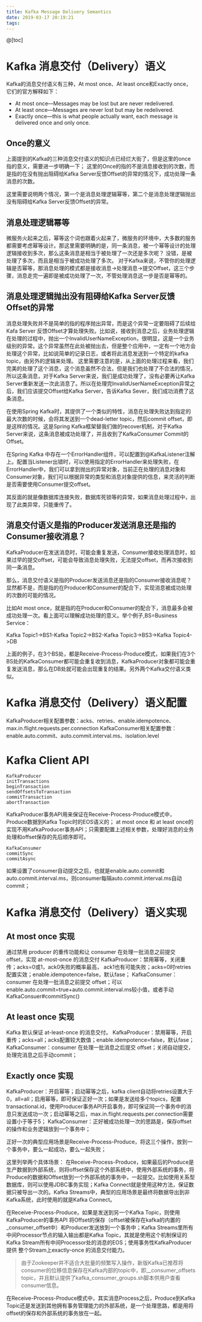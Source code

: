 ```yaml
---
title: Kafka Message Delivery Semantics
date: 2019-03-17 20:19:21
tags:
---
```

@[toc]
# Kafka 消息交付（Delivery）语义
Kafka的消息交付语义有三种，At most once、At least once和Exactly once，它们的官方解释如下：
 - At most once—Messages may be lost but are never redelivered.
 - At least once—Messages are never lost but may be redelivered.
 - Exactly once—this is what people actually want, each message is delivered once and only once.

## Once的意义
上面提到的Kafka的三种消息交付语义的知识点已经烂大街了，但是这里的once指的意义，需要进一步明确一下；
这里的Once的指的不是消息接收到的次数，而是指的在没有抛出阻碍给Kafka Server反馈Offset的异常的情况下，成功处理一条消息的次数。

这里需要说明两个情况，第一个是消息处理逻辑幂等，第二个是消息处理逻辑抛出没有阻碍给Kafka Server反馈Offset的异常。

## 消息处理逻辑幂等
微服务火起来之后，幂等这个词也跟着火起来了，微服务的环境中，大多数的服务都需要考虑幂等设计。那这里需要明确的是，同一条消息，被一个幂等设计的处理逻辑接收到多次，那么这条消息是相当于被处理了一次还是多次呢？
没错，是被处理了多次，而且是相当于被成功处理了多次。
对于Kafka来说，不管你的处理逻辑是否幂等，那消息处理的模式都是接收消息->处理消息->提交Offset，这三个步骤，消息走完一遍即是被成功处理了一次，不管处理消息这一步是否是幂等的。

## 消息处理逻辑抛出没有阻碍给Kafka Server反馈Offset的异常
消息处理失败并不是简单的指的程序抛出异常，而是这个异常一定要阻碍了后续给Kafa Server 反馈Offset才算处理失败。比如说，接收到消息之后，业务处理逻辑在处理的过程中，抛出一个InvalidUserNameException，很明显，这是一个业务级别的异常。这个异常虽然在此处被抛出去，但是整个应用中，一定有一个地方会处理这个异常，比如说简单的记录日志，或者将此消息发送到一个特定的kafka topic，由另外的逻辑来处理。
这里需要注意的是，从上面的处理过程来看，我们完美的处理了这个消息，这个消息虽然不合法，但是我们也处理了不合法的情况，所以这条消息，对于Kafka Server来说，我们是成功处理了，没有必要再让Kafka Server重新发送一次此消息了。所以在处理完InvalidUserNameException异常之后，我们应该提交Offset给Kafka Server，告诉Kafka Sever，我们成功消费了这条消息。

在使用Spring Kafka时，其提供了一个类似的特性，消息在处理失败达到指定的最大次数的时候，会将其发送到一个dead-letter topic，然后commit offset，即是这样的情况。这是Spring Kafka框架替我们做的recover机制，对于Kafka Server来说，这条消息被成功处理了，并且收到了KafkaConsumer Commit的Offset。

在Spring Kafka 中存在一个ErrorHandler组件，可以配置到@KafkaListener注解上。配置当Listener出错时，可以使用指定的ErrorHandler来处理失败，在ErrorHandler中，我们可以拿到抛出的异常对象，当前正在处理的消息对象和Consumer对象，我们可以根据异常的类型和消息对象提供的信息，来灵活的判断是否需要使用Consumer提交offset。

其反面的就是像数据库连接失败，数据库死锁等的异常，如果消息处理过程中，出现了此类异常，只能重传了。

## 消息交付语义是指的Producer发送消息还是指的Consumer接收消息？
KafkaProducer在发送消息时，可能会重复发送，Consumer接收处理消息时，如果过早的提交offset，可能会导致消息处理失败，无法提交offset，而再次接收到同一条消息。

那么，消息交付语义是指的Producer发送消息还是指的Consumer接收消息呢？显然都不是，而是指的在Producer和Consumer的配合下，实现消息被成功处理的次数的可能的情况。

比如At most once，就是指的在Producer和Consumer的配合下，消息最多会被成功处理一次。看上面可以理解成功处理的意义。举个例子,BS=Business Service：

Kafka Topic1->BS1-Kafka Topic2->BS2-Kafka Topic3->BS3->Kafka Topic4->DB

上面的例子，在3个BS处，都是Receive-Process-Produce模式，如果我们在3个BS处的KafkaConsumer都可能会重复收到消息，KafkaProducer对象都可能会重复发送消息，那么在DB处就可能会出现重复的结果。另外两个Kafka交付语义类似。

# Kafka 消息交付（Delivery）语义配置
KafkaProducer相关配置参数：acks、retries、enable.idempotence、max.in.flight.requests.per.connection
KafkaConsumer相关配置参数：enable.auto.commit、auto.commit.interval.ms、isolation.level
# Kafka Client API

    KafkaProducer
    initTransactions
    beginTransaction
    sendOffsetsToTransaction
    commitTransaction
    abortTransaction

KafkaProducer事务API用来保证在Receive-Process-Produce模式中，Produce数据到Kafka Topic时的EOS语义的；
at most once 和 at least once的实现不用KafkaProducer事务API；只需要配置上述相关参数，处理好消息的业务处理和offset保存的先后顺序即可。

    KafkaConsumer
    commitSync
    commitAsync

如果设置了consumer自动提交之后，也就是enable.auto.commit和auto.commit.interval.ms，则consumer每隔auto.commit.interval.ms自动commit；

# Kafka 消息交付（Delivery）语义实现
## At most once 实现
通过禁用 producer 的重传功能和让 consumer 在处理一批消息之前提交 offset，实现 at-most-once 的消息交付
KafkaProducer：禁用幂等，关闭重传；acks=0或1，ack0失败的概率最高， ack1也有可能失败；acks=0时retries配置实效；enable.idempotence=false，默认fase；
KafkaConsumer：consumer 在处理一批消息之前提交 offset；可以enable.auto.commit=true+auto.commit.interval.ms较小值，或者手动KafkaConsuer#commitSync()
## At least once 实现
Kafka 默认保证 at-least-once 的消息交付。
KafkaProducer：禁用幂等，开启重传；acks=all；acks配置较大数值；enable.idempotence=false，默认fase；
KafkaConsumer：consumer 在处理一批消息之后提交 offset；关闭自动提交，处理完消息之后手动commit；

## Exactly once 实现
KafkaProducer：开启幂等；启动幂等之后，kafka client自动将retries设置大于0，all=all；启用幂等，即可保证正好一次；如果是发送给多个topics，配置transactional.id，使用Producer事务API开启事务，即可保证同一个事务中的消息只发送成功一次；启动幂等之后，max.in.flight.requests.per.connection需要设置小于等于5；
KafkaConsumer：正好被成功处理一次的思路是，保存offset的操作和业务逻辑放到一个事务中；

正好一次的典型应用场景是Receive-Process-Produce，将这三个操作，放到一个事务中，要么一起成功，要么一起失败；

这里列举两个具体场景：
在Receive-Process-Produce，如果最后的Produce是生产数据到外部系统，则将offset保存这个外部系统中，使用外部系统的事务，将Produce的数据和Offset放到一个外部系统的事务中，一起提交。比如使用关系型数据库，则可以使用JDBC事务实现；Kafka Connect就是使用这种方法，保证数据只被导出一次的。Kafka Streams中，典型的应用场景是最终将数据导出到非Kafka系统，此时使用的就是Kafka Connect。

在Receive-Process-Produce，如果是发送到另一个Kafka Topic，则使用KafkaProducer的事务API 将Offset的保存（offset被保存在kafka的内置的_consumer_offset中）和Producer发送放到一个事务中；Kafka Streams里所有中间Processor节点的输入输出都是Kafka Topic，其就是使用这个机制保证的Kafka Stream所有中间Processor处的消息的EOS；使用事务性KafkaProducer提供 整个Stream上exactly-once 的消息交付能力。

> 由于Zookeeper并不适合大批量的频繁写入操作，新版Kafka已推荐将consumer的位移信息保存在Kafka内部的topic中，即__consumer_offsets topic，并且默认提供了kafka_consumer_groups.sh脚本供用户查看consumer信息。

在Receive-Process-Produce模式中，其实消息Process之后，Produce到Kafka Topic还是发送到其他拥有事务管理能力的外部系统，是一个处理思路，都是用将offset的保存和外部系统的事务放在一起。

